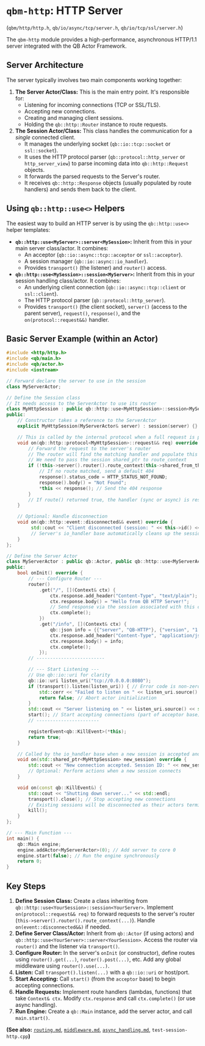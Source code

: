 # `qbm-http`: HTTP Server

(`qbm/http/http.h`, `qb/io/async/tcp/server.h`, `qb/io/tcp/ssl/server.h`)

The `qbm-http` module provides a high-performance, asynchronous HTTP/1.1 server integrated with the QB Actor Framework.

## Server Architecture

The server typically involves two main components working together:

1.  **The Server Actor/Class:** This is the main entry point. It's responsible for:
    *   Listening for incoming connections (TCP or SSL/TLS).
    *   Accepting new connections.
    *   Creating and managing client sessions.
    *   Holding the `qb::http::Router` instance to route requests.
2.  **The Session Actor/Class:** This class handles the communication for a *single* connected client.
    *   It manages the underlying socket (`qb::io::tcp::socket` or `ssl::socket`).
    *   It uses the HTTP protocol parser (`qb::protocol::http_server` or `http_server_view`) to parse incoming data into `qb::http::Request` objects.
    *   It forwards the parsed requests to the Server's router.
    *   It receives `qb::http::Response` objects (usually populated by route handlers) and sends them back to the client.

## Using `qb::http::use<>` Helpers

The easiest way to build an HTTP server is by using the `qb::http::use<>` helper templates:

*   **`qb::http::use<MyServer>::server<MySession>`:** Inherit from this in your main server class/actor. It combines:
    *   An acceptor (`qb::io::async::tcp::acceptor` or `ssl::acceptor`).
    *   A session manager (`qb::io::async::io_handler`).
    *   Provides `transport()` (the listener) and `router()` access.
*   **`qb::http::use<MySession>::session<MyServer>`:** Inherit from this in your session handling class/actor. It combines:
    *   An underlying client connection (`qb::io::async::tcp::client` or `ssl::client`).
    *   The HTTP protocol parser (`qb::protocol::http_server`).
    *   Provides `transport()` (the client socket), `server()` (access to the parent server), `request()`, `response()`, and the `on(protocol::request&&)` handler.

## Basic Server Example (within an Actor)

```cpp
#include <http/http.h>
#include <qb/main.h>
#include <qb/actor.h>
#include <iostream>

// Forward declare the server to use in the session
class MyServerActor;

// Define the Session class
// It needs access to the ServerActor to use its router
class MyHttpSession : public qb::http::use<MyHttpSession>::session<MyServerActor> {
public:
    // Constructor takes a reference to the ServerActor
    explicit MyHttpSession(MyServerActor& server) : session(server) {}

    // This is called by the internal protocol when a full request is parsed
    void on(qb::http::protocol<MyHttpSession>::request&& req) override {
        // Forward the request to the server's router
        // The router will find the matching handler and populate this session's response
        // We need to pass the session shared_ptr to route_context
        if (!this->server().router().route_context(this->shared_from_this(), req.http)) {
            // If no route matched, send a default 404
            response().status_code = HTTP_STATUS_NOT_FOUND;
            response().body() = "Not Found";
            *this << response(); // Send the 404 response
        }
        // If route() returned true, the handler (sync or async) is responsible for sending the response.
    }

    // Optional: Handle disconnection
    void on(qb::http::event::disconnected&& event) override {
         std::cout << "Client disconnected (session: " << this->id() << ")\n";
         // Server's io_handler base automatically cleans up the session map
    }
};

// Define the Server Actor
class MyServerActor : public qb::Actor, public qb::http::use<MyServerActor>::server<MyHttpSession> {
public:
    bool onInit() override {
        // --- Configure Router ---
        router()
            .get("/", [](Context& ctx) {
                ctx.response.add_header("Content-Type", "text/plain");
                ctx.response.body() = "Hello from QB HTTP Server!";
                // Send response via the session associated with this context
                ctx.complete();
            })
            .get("/info", [](Context& ctx) {
                qb::json info = {{"server", "QB-HTTP"}, {"version", "1.0"}};
                ctx.response.add_header("Content-Type", "application/json");
                ctx.response.body() = info;
                ctx.complete();
            });
        // -------------------------

        // --- Start Listening ---
        // Use qb::io::uri for clarity
        qb::io::uri listen_uri("tcp://0.0.0.0:8080");
        if (transport().listen(listen_uri)) { // Error code is non-zero on failure
            std::cerr << "Failed to listen on " << listen_uri.source() << std::endl;
            return false; // Abort actor initialization
        }
        std::cout << "Server listening on " << listen_uri.source() << std::endl;
        start(); // Start accepting connections (part of acceptor base)
        // -----------------------

        registerEvent<qb::KillEvent>(*this);
        return true;
    }

    // Called by the io_handler base when a new session is accepted and created
    void on(std::shared_ptr<MyHttpSession> new_session) override {
        std::cout << "New connection accepted. Session ID: " << new_session->id() << std::endl;
        // Optional: Perform actions when a new session connects
    }

    void on(const qb::KillEvent&) {
        std::cout << "Shutting down server..." << std::endl;
        transport().close(); // Stop accepting new connections
        // Existing sessions will be disconnected as their actors terminate
        kill();
    }
};

// --- Main Function ---
int main() {
    qb::Main engine;
    engine.addActor<MyServerActor>(0); // Add server to core 0
    engine.start(false); // Run the engine synchronously
    return 0;
}
```

## Key Steps

1.  **Define Session Class:** Create a class inheriting from `qb::http::use<YourSession>::session<YourServer>`. Implement `on(protocol::request&& req)` to forward requests to the server's router (`this->server().router().route_context(...)`). Handle `on(event::disconnected&&)` if needed.
2.  **Define Server Class/Actor:** Inherit from `qb::Actor` (if using actors) and `qb::http::use<YourServer>::server<YourSession>`. Access the router via `router()` and the listener via `transport()`.
3.  **Configure Router:** In the server's `onInit` (or constructor), define routes using `router().get(...)`, `router().post(...)`, etc. Add any global middleware using `router().use(...)`.
4.  **Listen:** Call `transport().listen(...)` with a `qb::io::uri` or host/port.
5.  **Start Accepting:** Call `start()` (from the `acceptor` base) to begin accepting connections.
6.  **Handle Requests:** Implement route handlers (lambdas, functions) that take `Context& ctx`. Modify `ctx.response` and call `ctx.complete()` (or use async handling).
7.  **Run Engine:** Create a `qb::Main` instance, add the server actor, and call `main.start()`.

**(See also:** [`routing.md`](./routing.md), [`middleware.md`](./middleware.md), [`async_handling.md`](./async_handling.md), `test-session-http.cpp`**)** 